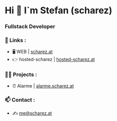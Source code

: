<h1 align="left">Hi 👋 I`m Stefan (scharez) </h1>
<h3 align="left">Fullstack Developer </h3>

### 🔗 Links :

- 🖥️ WEB | [scharez.at](https://scharez.at)
- 👉 hosted-scharez | [hosted-scharez.at](https://hosted-scharez.at)

### 👨‍💻 Projects : 

- ⏰ Alarme | [alarme.scharez.at](alarme.scharez.at)

### 📫 Contact :

- ✍️ [me@scharez.at](mailto:me@scharez.at)
